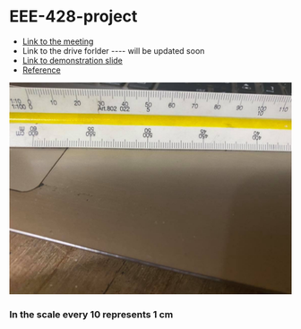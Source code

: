 # EEE-428-project

* [Link to the meeting](https://drive.google.com/file/d/1suz0qwsBVa3UPDn099hjZ33QhbdREJrg)
* Link to the drive forlder ---- will be updated soon
* [Link to demonstration slide](https://docs.google.com/presentation/d/1re2-hXplCEHdEndYvUw51bpDT0vp8kF0NFhb4nj7yrY)
* [Reference](https://pysource.com/2021/05/28/measure-size-of-an-object-with-opencv-aruco-marker-and-python/?fbclid=IwAR1ICzXxSEqugS_HGVEtg5wT60iHwmvVzUnFdE6QNHT4b7lG19yy8kN63q4)

![](https://raw.githubusercontent.com/iampartho/EEE-428-project/main/scale.jpg)
### In the scale every 10 represents 1 cm
